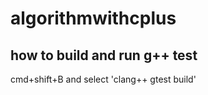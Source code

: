 # algorithmwithcplus

## how to build and run g++ test

cmd+shift+B and select 'clang++ gtest build' 